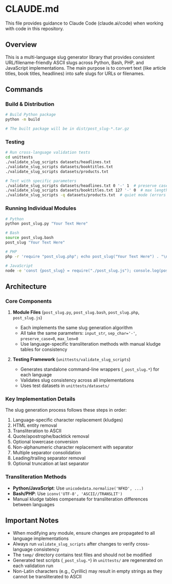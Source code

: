 # CLAUDE.md

This file provides guidance to Claude Code (claude.ai/code) when working with code in this repository.

## Overview

This is a multi-language slug generator library that provides consistent URL/filename-friendly ASCII slugs across Python, Bash, PHP, and JavaScript implementations. The main purpose is to convert text (like article titles, book titles, headlines) into safe slugs for URLs or filenames.

## Commands

### Build & Distribution
```bash
# Build Python package
python -m build

# The built package will be in dist/post_slug-*.tar.gz
```

### Testing
```bash
# Run cross-language validation tests
cd unittests
./validate_slug_scripts datasets/headlines.txt
./validate_slug_scripts datasets/booktitles.txt
./validate_slug_scripts datasets/products.txt

# Test with specific parameters
./validate_slug_scripts datasets/headlines.txt 0 '-' 1  # preserve case
./validate_slug_scripts datasets/booktitles.txt 127 '-' 0  # max length 127
./validate_slug_scripts -q datasets/products.txt  # quiet mode (errors only)
```

### Running Individual Modules
```bash
# Python
python post_slug.py "Your Text Here"

# Bash
source post_slug.bash
post_slug "Your Text Here"

# PHP
php -r 'require "post_slug.php"; echo post_slug("Your Text Here") . "\n";'

# JavaScript
node -e 'const {post_slug} = require("./post_slug.js"); console.log(post_slug("Your Text Here"));'
```

## Architecture

### Core Components
1. **Module Files** (`post_slug.py`, `post_slug.bash`, `post_slug.php`, `post_slug.js`)
   - Each implements the same slug generation algorithm
   - All take the same parameters: `input_str`, `sep_char='-'`, `preserve_case=0`, `max_len=0`
   - Use language-specific transliteration methods with manual kludge tables for consistency

2. **Testing Framework** (`unittests/validate_slug_scripts`)
   - Generates standalone command-line wrappers (`_post_slug.*`) for each language
   - Validates slug consistency across all implementations
   - Uses test datasets in `unittests/datasets/`

### Key Implementation Details

The slug generation process follows these steps in order:
1. Language-specific character replacement (kludges)
2. HTML entity removal
3. Transliteration to ASCII
4. Quote/apostrophe/backtick removal
5. Optional lowercase conversion
6. Non-alphanumeric character replacement with separator
7. Multiple separator consolidation
8. Leading/trailing separator removal
9. Optional truncation at last separator

### Transliteration Methods
- **Python/JavaScript**: Use `unicodedata.normalize('NFKD', ...)`
- **Bash/PHP**: Use `iconv('UTF-8', 'ASCII//TRANSLIT')`
- Manual kludge tables compensate for transliteration differences between languages

## Important Notes

- When modifying any module, ensure changes are propagated to all language implementations
- Always run `validate_slug_scripts` after changes to verify cross-language consistency
- The `temp/` directory contains test files and should not be modified
- Generated test scripts (`_post_slug.*`) in `unittests/` are regenerated on each validation run
- Non-Latin characters (e.g., Cyrillic) may result in empty strings as they cannot be transliterated to ASCII